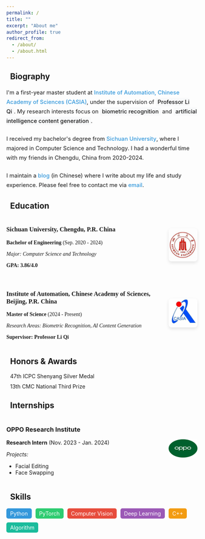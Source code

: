 ```yaml
---
permalink: /
title: ""
excerpt: "About me"
author_profile: true
redirect_from: 
  - /about/
  - /about.html
---
```


<style>
  .page__content h2 {
    border-bottom: 1px solid #f2f3f3;
    padding-bottom: 0.5em;
    color: #494e52;
  }
  .icon-container {
    margin-right: 10px;
    color: #3498db;
  }
  .custom-row {
    display: flex;
    margin-bottom: 20px;
    align-items: center;
  }
  .custom-column-text {
    flex: 0.85;
    font-family: 'Times New Roman', serif;
  }
  .custom-column-image {
    flex: 0.15;
    text-align: center;
  }
  .custom-column-image img {
    width: 100%;
    max-width: 120px;
    border-radius: 8px;
    box-shadow: 0 4px 8px rgba(0,0,0,0.1);
  }
  .award-item {
    margin-bottom: 10px;
    display: flex;
    align-items: center;
  }
  .internship-row {
    display: flex;
    margin-bottom: 20px;
    align-items: center;
  }
  .internship-text {
    flex: 0.85;
  }
  .internship-image {
    flex: 0.15;
    text-align: center;
  }
  .internship-image img {
    width: 100%;
    max-width: 100px;
    border-radius: 8px;
  }
  .bio-text {
    font-size: 1.05em;
    line-height: 1.7;
    margin-bottom: 1.5em;
  }
  .bio-link {
    color: #3498db;
    font-weight: 500;
    text-decoration: none;
    border-bottom: 1px solid transparent;
    transition: border-bottom-color 0.2s ease;
  }
  .bio-link:hover {
    border-bottom-color: #3498db;
  }
  .bio-highlight {
    background-color: #f8f9fa;
    padding: 2px 5px;
    border-radius: 3px;
    font-weight: 500;
  }
</style>

## <i class="fas fa-user icon-container"></i>Biography

<div class="bio-text">
I'm a first-year master student at <a href="https://casia.ac.cn" class="bio-link">Institute of Automation, Chinese Academy of Sciences (CASIA)</a>, under the supervision of <span class="bio-highlight">Professor Li Qi</span>. My research interests focus on <span class="bio-highlight">biometric recognition</span> and <span class="bio-highlight">artificial intelligence content generation</span>.
</div>

<div class="bio-text">
I received my bachelor's degree from <a href="https://www.scu.edu.cn" class="bio-link">Sichuan University</a>, where I majored in Computer Science and Technology. I had a wonderful time with my friends in Chengdu, China from 2020-2024.
</div>

<div class="bio-text">
I maintain a <a href="#" class="bio-link">blog</a> (in Chinese) where I write about my life and study experience. Please feel free to contact me via <a href="mailto:dushuangjun@163.com" class="bio-link">email</a>.
</div>

## <i class="fas fa-graduation-cap icon-container"></i>Education

<div class="custom-row">   
    <div class="custom-column-text"> 
        <h3>Sichuan University, Chengdu, P.R. China</h3>
        <p><b>Bachelor of Engineering</b> (Sep. 2020 - 2024)</p>
        <p><i>Major: Computer Science and Technology</i></p>
        <p><b>GPA: 3.86/4.0</b></p>
    </div>
    <div class="custom-column-image">    
        <img src="./images/scu.png" alt="Sichuan University">  
    </div> 
</div>

<div class="custom-row">   
    <div class="custom-column-text"> 
        <h3>Institute of Automation, Chinese Academy of Sciences, Beijing, P.R. China</h3>
        <p><b>Master of Science</b> (2024 - Present)</p>
        <p><i>Research Areas: Biometric Recognition, AI Content Generation</i></p>
        <p><b>Supervisor: Professor Li Qi</b></p>
    </div>
    <div class="custom-column-image">    
        <img src="./images/casia.png" alt="CASIA">  
    </div> 
</div>


## <i class="fas fa-award icon-container"></i>Honors & Awards

<div class="award-item">
  <i class="fas fa-trophy" style="color: #f1c40f; margin-right: 10px;"></i>
  <span>47th ICPC Shenyang Silver Medal</span>
</div>
<div class="award-item">
  <i class="fas fa-medal" style="color: #95a5a6; margin-right: 10px;"></i>
  <span>13th CMC National Third Prize</span>
</div>

## <i class="fas fa-briefcase icon-container"></i>Internships

<div class="internship-row">   
  <div class="internship-text"> 
    <h3>OPPO Research Institute</h3>
    <p><b>Research Intern</b> (Nov. 2023 - Jan. 2024)</p>
    <p><i>Projects:</i></p>
    <ul>
      <li>Facial Editing</li>
      <li>Face Swapping</li>
    </ul>
  </div>
  <div class="internship-image">    
    <img src="./images/oppo.png" alt="OPPO">  
  </div> 
</div>

## <i class="fas fa-code icon-container"></i>Skills

<div style="display: flex; flex-wrap: wrap; gap: 10px; margin-top: 10px;">
  <span style="background-color: #3498db; color: white; padding: 5px 10px; border-radius: 5px;">Python</span>
  <span style="background-color: #2ecc71; color: white; padding: 5px 10px; border-radius: 5px;">PyTorch</span>
  <span style="background-color: #e74c3c; color: white; padding: 5px 10px; border-radius: 5px;">Computer Vision</span>
  <span style="background-color: #9b59b6; color: white; padding: 5px 10px; border-radius: 5px;">Deep Learning</span>
  <span style="background-color: #f39c12; color: white; padding: 5px 10px; border-radius: 5px;">C++</span>
  <span style="background-color: #1abc9c; color: white; padding: 5px 10px; border-radius: 5px;">Algorithm</span>
</div>


